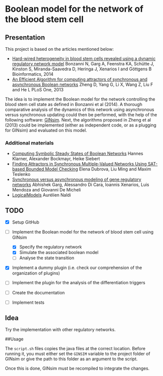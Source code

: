# Boolean model for the network of the blood stem cell


## Presentation

This project is based on the articles mentioned below:

- [Hard-wired heterogeneity in blood stem cells revealed using a dynamic regulatory network model](http://bioinformatics.oxfordjournals.org/content/29/13/i80.long)
  Bonzanni N, Garg A, Feenstra KA, Schütte J, Kinston S, Miranda-Saavedra D, Heringa J, Xenarios I and Göttgens B
  Bioinformatics, 2014
- [An Efficient Algorithm for computing attractors of synchronous and asynchronous Boolean networks](http://www.plosone.org/article/info%3Adoi%2F10.1371%2Fjournal.pone.0060593)
  Zheng D, Yang G, Li X, Wang Z, Liu F and He L
  PLoS One, 2013

The idea is to implement the Boolean model for the network controlling the blood
stem cell state as defined in Bonzanni et al (2014). A thorough comparative
analysis of the dynamics of this network using asynchronous versus synchronous
updating could then be performed, with the help of the following software:
[GINsim](http://ginsim.org). Next, the algorithms proposed in Zheng et al (2013)
could be implemented (either as independent code, or as a plugging for GINsim)
and evaluated on this model.

### Additional materials
- [Computing Symbolic Steady States of Boolean Networks](http://link.springer.com/chapter/10.1007%2F978-3-319-11520-7_59)
  Hannes Klarner, Alexander Bockmayr, Heike Siebert
- [Finding Attractors in Synchronous Multiple-Valued Networks Using SAT-based Bounded Model Checking](http://ieeexplore.ieee.org/xpls/abs_all.jsp?arnumber=5489232)
  Elena Dubrova, Liu Ming and Maxim Teslenko
- [Synchronous versus asynchronous modeling of gene regulatory networks](http://bioinformatics.oxfordjournals.org/content/24/17/1917.long)
  Abhishek Garg, Alessandro Di Cara, Ioannis Xenarios, Luis Mendoza and Giovanni De Micheli
- [LogicalModels](https://github.com/colomoto/logicalmodel)
  Aurélien Naldi

## TODO

- [x] Setup GitHub
- [ ] Implement the Boolean model for the network of blood stem cell using GINsim
  - [x] Specify the regulatory network
  - [x] Simulate the associated boolean model
  - [ ] Analyse the state transition
- [x] Implement a dummy plugin (i.e. check our comprehension of the organization of plugins)
- [ ] Implement the plugin for the analysis of the differentiation triggers
- [ ] Create the documentation
- [ ] Implement tests


## Idea

Try the implementation with other regulatory networks.


##Usage

The `script.sh` files copies the java files at the correct location. Before running it, you must either 
set the `GINSIM` variable to the project folder of GINsim or give the path to this folder as an argument
to the script.

Once this is done, GINsim must be recompiled to integrate the changes.

